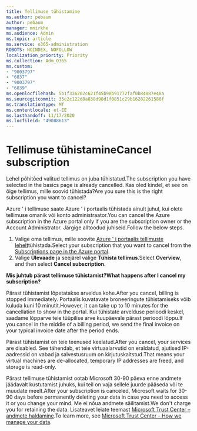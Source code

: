```yaml
---
title: Tellimuse tühistamine
ms.author: pebaum
author: pebaum
manager: mnirkhe
ms.audience: Admin
ms.topic: article
ms.service: o365-administration
ROBOTS: NOINDEX, NOFOLLOW
localization_priority: Priority
ms.collection: Adm_O365
ms.custom:
- "9003797"
- "6837"
- "9003797"
- "6839"
ms.openlocfilehash: 5b1f336202c621f45b98b91772faf0b84887e48a
ms.sourcegitcommit: 35e2c122d8a838d98d1f0851c29b16282261580f
ms.translationtype: MT
ms.contentlocale: et-EE
ms.lasthandoff: 11/17/2020
ms.locfileid: "49088613"
---
```

# <a name="cancel-subscription"></a><span data-ttu-id="d9a81-102">Tellimuse tühistamine</span><span class="sxs-lookup"><span data-stu-id="d9a81-102">Cancel subscription</span></span>

<span data-ttu-id="d9a81-103">Lehel põhitõed valitud tellimus on juba tühistatud.</span><span class="sxs-lookup"><span data-stu-id="d9a81-103">The subscription you have selected in the basics page is already cancelled.</span></span> <span data-ttu-id="d9a81-104">Kas oled kindel, et see on õige tellimus, mille soovid tühistada?</span><span class="sxs-lookup"><span data-stu-id="d9a81-104">Are you sure this is the right subscription you want to cancel?</span></span>

<span data-ttu-id="d9a81-105">Azure ' i tellimuse saate Azure ' i portaalis tühistada ainult juhul, kui olete tellimuse omanik või konto administraator.</span><span class="sxs-lookup"><span data-stu-id="d9a81-105">You can cancel the Azure subscription in the Azure portal only if you are the subscription owner or the Account Administrator.</span></span> <span data-ttu-id="d9a81-106">Järgige alltoodud juhiseid.</span><span class="sxs-lookup"><span data-stu-id="d9a81-106">Follow the below steps.</span></span>

1. <span data-ttu-id="d9a81-107">Valige oma tellimus, mille soovite [Azure ' i portaalis tellimuste lehelt](https://ms.portal.azure.com/#blade/Microsoft_Azure_Billing/SubscriptionsBlade)tühistada.</span><span class="sxs-lookup"><span data-stu-id="d9a81-107">Select your subscription that you want to cancel from the [Subscriptions page in the Azure portal](https://ms.portal.azure.com/#blade/Microsoft_Azure_Billing/SubscriptionsBlade).</span></span>
2. <span data-ttu-id="d9a81-108">Valige **Ülevaade** ja seejärel valige **Tühista tellimus**.</span><span class="sxs-lookup"><span data-stu-id="d9a81-108">Select **Overview**, and then select **Cancel subscription**.</span></span>

<span data-ttu-id="d9a81-109">**Mis juhtub pärast tellimuse tühistamist?**</span><span class="sxs-lookup"><span data-stu-id="d9a81-109">**What happens after I cancel my subscription?**</span></span>

<span data-ttu-id="d9a81-110">Pärast tühistamist lõpetatakse arveldus kohe.</span><span class="sxs-lookup"><span data-stu-id="d9a81-110">After you cancel, billing is stopped immediately.</span></span> <span data-ttu-id="d9a81-111">Portaalis kuvatavate broneeringute tühistamiseks võib kuluda kuni 10 minutit.</span><span class="sxs-lookup"><span data-stu-id="d9a81-111">However, it can take up to 10 minutes for the cancellation to show in the portal.</span></span> <span data-ttu-id="d9a81-112">Kui tühistate arvelduse perioodi keskel, saadame lõpparve teie tüüpilise arve kuupäevale pärast perioodi lõppu.</span><span class="sxs-lookup"><span data-stu-id="d9a81-112">If you cancel in the middle of a billing period, we send the final invoice on your typical invoice date after the period ends.</span></span>

<span data-ttu-id="d9a81-113">Pärast tühistamist on teie teenused keelatud.</span><span class="sxs-lookup"><span data-stu-id="d9a81-113">After you cancel, your services are disabled.</span></span> <span data-ttu-id="d9a81-114">See tähendab, et teie virtuaalarvutid on eraldatud, ajutised IP-aadressid on vabad ja salvestusruum on kirjutuskaitstud.</span><span class="sxs-lookup"><span data-stu-id="d9a81-114">That means your virtual machines are de-allocated, temporary IP addresses are freed, and storage is read-only.</span></span>

<span data-ttu-id="d9a81-115">Pärast tellimuse tühistamist ootab Microsoft 30-90 päeva enne andmete jäädavalt kustutamist juhuks, kui teil on vaja sellele juurde pääseda või te muudate meelt.</span><span class="sxs-lookup"><span data-stu-id="d9a81-115">After your subscription is canceled, Microsoft waits for 30-90 days before permanently deleting your data in case you need to access it or you change your mind.</span></span> <span data-ttu-id="d9a81-116">Me ei nõua andmete säilitamist.</span><span class="sxs-lookup"><span data-stu-id="d9a81-116">We don't charge you for retaining the data.</span></span> <span data-ttu-id="d9a81-117">Lisateavet leiate teemast [Microsoft Trust Center – andmete haldamine](https://www.microsoft.com/trust-center/privacy/data-management#leave).</span><span class="sxs-lookup"><span data-stu-id="d9a81-117">To learn more, see [Microsoft Trust Center - How we manage your data](https://www.microsoft.com/trust-center/privacy/data-management#leave).</span></span>

